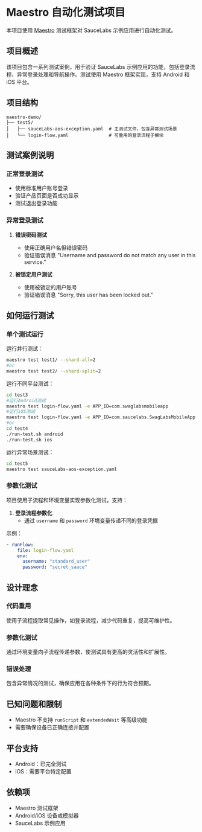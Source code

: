 # Maestro 自动化测试项目

本项目使用 [Maestro](https://maestro.mobile.dev/) 测试框架对 SauceLabs 示例应用进行自动化测试。

## 项目概述

该项目包含一系列测试案例，用于验证 SauceLabs 示例应用的功能，包括登录流程、异常登录处理和导航操作。测试使用 Maestro 框架实现，支持 Android 和 iOS 平台。

## 项目结构

```
maestro-demo/
├── test5/
│   ├── sauceLabs-aos-exception.yaml  # 主测试文件，包含异常测试场景
│   └── login-flow.yaml               # 可重用的登录流程子模块
```

## 测试案例说明

### 正常登录测试
- 使用标准用户账号登录
- 验证产品页面是否成功显示
- 测试退出登录功能

### 异常登录测试
1. **错误密码测试**
   - 使用正确用户名但错误密码
   - 验证错误消息 "Username and password do not match any user in this service."

2. **被锁定用户测试**
   - 使用被锁定的用户账号
   - 验证错误消息 "Sorry, this user has been locked out."

## 如何运行测试

### 单个测试运行

运行并行测试：

```bash
maestro test test1/ --shard-all=2
#or
maestro test test2/ --shard-split=2
```
运行不同平台测试：

```bash
cd test3
#运行Android测试
maestro test login-flow.yaml -e APP_ID=com.swaglabsmobileapp
#运行iOS测试
maestro test login-flow.yaml -e APP_ID=com.saucelabs.SwagLabsMobileApp
#or
cd test4
./run-test.sh android
./run-test.sh ios
```
运行异常场景测试：

```bash
cd test5
maestro test sauceLabs-aos-exception.yaml
```

### 参数化测试

项目使用子流程和环境变量实现参数化测试，支持：

1. **登录流程参数化**
   - 通过 `username` 和 `password` 环境变量传递不同的登录凭据

示例：
```yaml
- runFlow:
    file: login-flow.yaml
    env:
      username: "standard_user"
      password: "secret_sauce"
```

## 设计理念

### 代码重用

使用子流程提取常见操作，如登录流程，减少代码重复，提高可维护性。

### 参数化测试

通过环境变量向子流程传递参数，使测试具有更高的灵活性和扩展性。

### 错误处理

包含异常情况的测试，确保应用在各种条件下的行为符合预期。

## 已知问题和限制

- Maestro 不支持 `runScript` 和 `extendedWait` 等高级功能
- 需要确保设备已正确连接并配置

## 平台支持

- Android：已完全测试
- iOS：需要平台特定配置

## 依赖项

- Maestro 测试框架
- Android/iOS 设备或模拟器
- SauceLabs 示例应用 